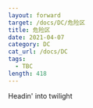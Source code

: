 ```yaml
---
layout: forward
target: /docs/DC/危险区
title: 危险区
date: 2021-04-07
category: DC
cat_url: /docs/DC
tags: 
  - TBC
length: 418
---
```


Headin' into twilight
